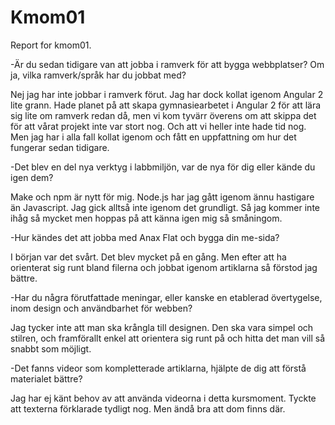 Kmom01
===============================

Report for kmom01.

-Är du sedan tidigare van att jobba i ramverk för att bygga webbplatser? Om ja, vilka ramverk/språk har du jobbat med?

Nej jag har inte jobbar i ramverk förut. Jag har dock kollat igenom Angular 2 lite grann. Hade planet på att skapa gymnasiearbetet i Angular 2 för att lära sig lite om ramverk redan då, men vi kom tyvärr överens om att skippa det för att vårat projekt inte var stort nog. Och att vi heller inte hade tid nog.
Men jag har i alla fall kollat igenom och fått en uppfattning om hur det fungerar sedan tidigare.

-Det blev en del nya verktyg i labbmiljön, var de nya för dig eller kände du igen dem?

Make och npm är nytt för mig. Node.js har jag gått igenom ännu hastigare än Javascript. Jag gick alltså inte igenom det grundligt. Så jag kommer inte ihåg så mycket men hoppas på att känna igen mig så småningom.

-Hur kändes det att jobba med Anax Flat och bygga din me-sida?

I början var det svårt. Det blev mycket på en gång. Men efter att ha orienterat sig runt bland filerna och jobbat igenom artiklarna så förstod jag bättre.

-Har du några förutfattade meningar, eller kanske en etablerad övertygelse, inom design och användbarhet för webben?

Jag tycker inte att man ska krångla till designen. Den ska vara simpel och stilren, och framförallt enkel att orientera sig runt på och hitta det man vill så snabbt som möjligt.

-Det fanns videor som kompletterade artiklarna, hjälpte de dig att förstå materialet bättre?

Jag har ej känt behov av att  använda videorna i detta kursmoment. Tyckte att texterna förklarade tydligt nog. Men ändå bra att dom finns där.
